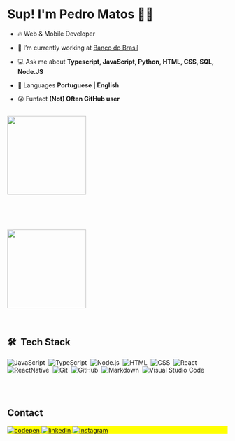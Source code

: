 <h1 align="left">Sup! I'm Pedro Matos 🙋‍♂️</h1>

- 🔥 Web & Mobile Developer

- 💼 I’m currently working at [Banco do Brasil](https://www.linkedin.com/company/bancodobrasil)

- 💻 Ask me about **Typescript, JavaScript, Python, HTML, CSS, SQL, Node.JS**

- 💬 Languages **Portuguese | English**

- 😜 Funfact **(Not) Often GitHub user**
<br>
<div>
  <img height="180em"   align="center" src="https://github-readme-stats.vercel.app/api?username=PedroMunizdeMatos&show_icons=true&theme=react&include_all_commits=true&count_private=true"/>
  <div style="margin-top:5rem;"></div>
  <img height="180em"  align="center"  src="https://github-readme-stats.vercel.app/api/top-langs/?username=PedroMunizdeMatos&layout=compact&langs_count=7&theme=react" />
</div>
<br><br>

## 🛠 &nbsp;Tech Stack

![JavaScript](https://img.shields.io/badge/-JavaScript-05122A?style=flat&logo=javascript)&nbsp;
![TypeScript](https://img.shields.io/badge/-Typescript-05122A?style=flat&logo=typescript)&nbsp;
![Node.js](https://img.shields.io/badge/-Node.js-05122A?style=flat&logo=node.js)&nbsp;
![HTML](https://img.shields.io/badge/-HTML-05122A?style=flat&logo=HTML5)&nbsp;
![CSS](https://img.shields.io/badge/-CSS-05122A?style=flat&logo=CSS3&logoColor=1572B6)&nbsp;
![React](https://img.shields.io/badge/-React-05122A?style=flat&logo=react)&nbsp;
![ReactNative](https://img.shields.io/badge/-ReactNative-05122A?style=flat&logo=react)&nbsp;
![Git](https://img.shields.io/badge/-Git-05122A?style=flat&logo=git)&nbsp;
![GitHub](https://img.shields.io/badge/-GitHub-05122A?style=flat&logo=github)&nbsp;
![Markdown](https://img.shields.io/badge/-Markdown-05122A?style=flat&logo=markdown)&nbsp;
![Visual Studio Code](https://img.shields.io/badge/-Visual%20Studio%20Code-05122A?style=flat&logo=visual-studio-code&logoColor=007ACC)&nbsp;

<br><br>

## Contact

<p align="left" style="background:yellow">
<a href="https://codepen.io/PedroMunizdeMatos" target="_blank">
  <img align="center" src="https://img.shields.io/badge/-pedromuniz-05122A?style=flat&logo=codepen" alt="codepen"/>
</a>
<a href="https://linkedin.com/in/phmuniz31" target="_blank">
  <img align="center" src="https://img.shields.io/badge/-phmuniz-05122A?style=flat&logo=linkedin" alt="linkedin"/>
</a>
<a href="https://instagram.com/phmuniz" target="_blank">
 <img align="center" src="https://img.shields.io/badge/-phmuniz-05122A?style=flat&logo=instagram" alt="instagram"/>
</a>
</p>

<!---
I'm a Software Engineer passionate about technology and programming. To those who know me, I usually say that "those who do what they like, live on vacation". That's why I'm constantly looking to learn something new that will help me become an even better developer.

I currently work as a Fullstack Developer with technologies such as: React, ReactNative, Typescript, Node, Java, Python, SQL, Git, and the list goes on...

I'm always looking to improve myself and learn.
Feel free to send me a message and ask more about me or my work!
--->

<!---
PedroMunizdeMatos/PedroMunizdeMatos is a ✨ special ✨ repository because its `README.md` (this file) appears on your GitHub profile.
You can click the Preview link to take a look at your changes.
--->
